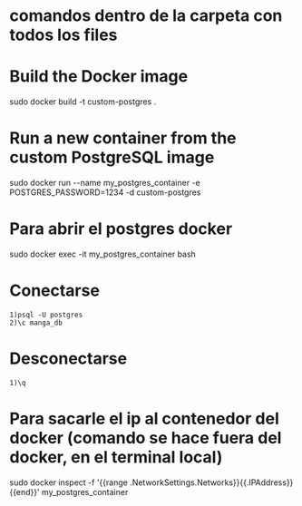 # comandos dentro de la carpeta con todos los files

# Build the Docker image
sudo docker build -t custom-postgres .

# Run a new container from the custom PostgreSQL image
sudo docker run --name my_postgres_container -e POSTGRES_PASSWORD=1234 -d custom-postgres

# Para abrir el postgres docker
sudo docker exec -it my_postgres_container bash

# Conectarse
    1)psql -U postgres
    2)\c manga_db
    
# Desconectarse
    1)\q

# Para sacarle el ip al contenedor del docker (comando se hace fuera del docker, en el terminal local)
sudo docker inspect -f '{{range .NetworkSettings.Networks}}{{.IPAddress}}{{end}}' my_postgres_container

